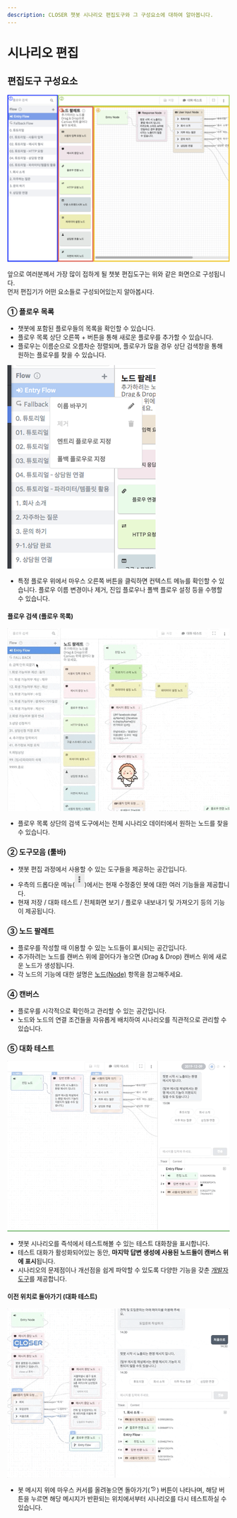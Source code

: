 ```yaml
---
description: CLOSER 챗봇 시나리오 편집도구와 그 구성요소에 대하여 알아봅니다.
---
```


# 시나리오 편집

## 편집도구 구성요소

![&#xCC57;&#xBD07; &#xC2DC;&#xB098;&#xB9AC;&#xC624; &#xD3B8;&#xC9D1; &#xB3C4;&#xAD6C;](../../.gitbook/assets/image.png)

앞으로 여러분께서 가장 많이 접하게 될 챗봇 편집도구는 위와 같은 화면으로 구성됩니다.   
먼저 편집기가 어떤 요소들로 구성되어있는지 알아봅시다.

### ① 플로우 목록

* 챗봇에 포함된 플로우들의 목록을 확인할 수 있습니다.
* 플로우 목록 상단 오른쪽 + 버튼을 통해 새로운 플로우를 추가할 수 있습니다.
* 플로우는 이름순으로 오름차순 정렬되며, 플로우가 많을 경우 상단 검색창을 통해 원하는 플로우를 찾을 수 있습니다.

![&#xD50C;&#xB85C;&#xC6B0; &#xBAA9;&#xB85D; &#xCEE8;&#xD14D;&#xC2A4;&#xD2B8; &#xBA54;&#xB274;](../../.gitbook/assets/image%20%2842%29.png)

* 특정 플로우 위에서 마우스 오른쪽 버튼을 클릭하면 컨텍스트 메뉴를 확인할 수 있습니다.  플로우 이름 변경이나 제거, 진입 플로우나 폴백 플로우 설정 등을 수행할 수 있습니다. 

#### 플로우 검색 \(플로우 목록\) <a id="1-search"></a>

![&#xD50C;&#xB85C;&#xC6B0; &#xBAA9;&#xB85D; &amp;gt; &#xAC80;&#xC0C9; &#xAE30;&#xB2A5;](../../.gitbook/assets/flow-editor-search.gif)

* 플로우 목록 상단의 검색 도구에서는 전체 시나리오 데이터에서 원하는 노드를 찾을 수 있습니다.

### **② 도구모음 \(툴바\)**

* 챗봇 편집 과정에서 사용할 수 있는 도구들을 제공하는 공간입니다.
* 우측의 드롭다운 메뉴\(![](../../.gitbook/assets/dropdown_icon.png)\)에서는 현재 수정중인 봇에 대한 여러 기능들을 제공합니다.
* 현재 저장 / 대화 테스트 / 전체화면 보기 / 플로우 내보내기 및 가져오기 등의 기능이 제공됩니다.  

### ③ 노드 팔레트

* 플로우를 작성할 때 이용할 수 있는 노드들이 표시되는 공간입니다.
* 추가하려는 노드를 캔버스 위에 끌어다가 놓으면 \(Drag & Drop\) 캔버스 위에 새로운 노드가 생성됩니다. 
* 각 노드의 기능에 대한 설명은 [노드\(Node\)](node/) 항목을 참고해주세요. 

### ④ 캔버스

* 플로우를 시각적으로 확인하고 관리할 수 있는 공간입니다.
* 노드와 노드의 연결 조건들을 자유롭게 배치하여 시나리오를 직관적으로 관리할 수 있습니다.

### ⑤ 대화 테스트

![&#xB300;&#xD654; &#xD14C;&#xC2A4;&#xD2B8; &#xD654;&#xBA74;](../../.gitbook/assets/bot-inspector.gif)

* 챗봇 시나리오를 즉석에서 테스트해볼 수 있는 테스트 대화창을 표시합니다.
* 테스트 대화가 활성화되어있는 동안, **마지막 답변 생성에 사용된 노드들이 캔버스 위에 표시**됩니다.
* 시나리오의 문제점이나 개선점을 쉽게 파악할 수 있도록 다양한 기능을 갖춘 [개발자 도구](advanced/inspector.md)를 제공합니다.

#### 이전 위치로 돌아가기 \(대화 테스트\) <a id="5-test"></a>

![&#xC774;&#xC804; &#xC704;&#xCE58;&#xB85C; &#xB3CC;&#xC544;&#xAC00;&#xAE30; &#xD65C;&#xC6A9; &#xBAA8;&#xC2B5;](../../.gitbook/assets/bot-inspector-history-navigation.gif)

* 봇 메시지 위에 마우스 커서를 올려놓으면 돌아가기\(![](../../.gitbook/assets/bot-inspector-back-icon.png)\) 버튼이 나타나며,  해당 버튼을 누르면 해당 메시지가 반환되는 위치에서부터 시나리오를 다시 테스트하실 수 있습니다.

